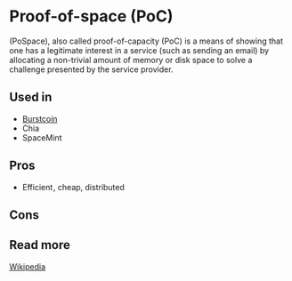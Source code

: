 # Proof-of-space \(PoC\)

\(PoSpace\), also called proof-of-capacity \(PoC\) is a means of showing that one has a legitimate interest in a service \(such as sending an email\) by allocating a non-trivial amount of memory or disk space to solve a challenge presented by the service provider.

## Used in

* [Burstcoin](https://hackernoon.com/burst-part-3-proof-of-capacity-the-green-alternative-8e2651211671)
* Chia
* SpaceMint

## Pros

* Efficient , cheap, distributed

## Cons

## Read more

[Wikipedia](https://en.wikipedia.org/wiki/Proof-of-space)

